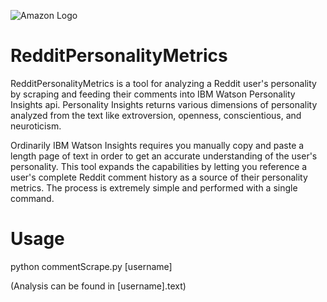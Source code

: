 ![Amazon Logo](https://i.imgur.com/idvelU9.png)

# RedditPersonalityMetrics

RedditPersonalityMetrics is a tool for analyzing a Reddit user's personality by scraping and feeding their comments into IBM Watson Personality Insights api. Personality Insights returns various dimensions of personality analyzed from the text like extroversion, openness, conscientious, and neuroticism.

Ordinarily IBM Watson Insights requires you manually copy and paste a length page of text in order to get an accurate understanding of the user's personality. This tool expands the capabilities by letting you reference a user's complete Reddit comment history as a source of their personality metrics. The process is extremely simple and performed with a single command.


# Usage

python commentScrape.py [username] 

(Analysis can be found in [username].text) 
